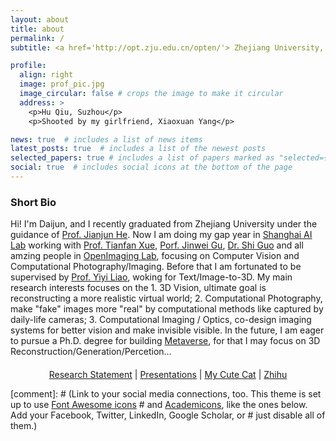 ```yaml
---
layout: about
title: about
permalink: /
subtitle: <a href='http://opt.zju.edu.cn/opten/'> Zhejiang University, Optical Engineering</a> | <a href='https://github.com/OpenImagingLab'> Shanghai AI Lab, OpenImaging Lab</a>.

profile:
  align: right
  image: prof_pic.jpg
  image_circular: false # crops the image to make it circular
  address: >
    <p>Hu Qiu, Suzhou</p>
    <p>Shooted by my girlfriend, Xiaoxuan Yang</p>

news: true  # includes a list of news items
latest_posts: true  # includes a list of the newest posts
selected_papers: true # includes a list of papers marked as "selected={true}"
social: true  # includes social icons at the bottom of the page
---
```


### Short Bio
Hi! I'm Daijun, and I recently graduated from Zhejiang University under the guidance of [Prof. Jianjun He](https://mypage.zju.edu.cn/JianjunHe#0). Now I am doing my gap year in [Shanghai AI Lab](https://www.shlab.org.cn/) working with [Prof. Tianfan Xue](https://tianfan.info/), [Porf. Jinwei Gu](https://www.gujinwei.org/), [Dr. Shi Guo](https://scholar.google.com/citations?user=5hsEmuQAAAAJ&hl=en&oi=ao) and all amzing people in [OpenImaging Lab](https://github.com/OpenImagingLab), focusing on Computer Vision and Computational Photography/Imaging. Before that I am fortunated to be supervised by [Prof. Yiyi Liao](https://yiyiliao.github.io/), woking for Text/Image-to-3D. My main research interests focuses on the 1. 3D Vision, ultimate goal is reconstructing a more realistic virtual world; 2. Computational Photography, make "fake" images more "real" by computational methods like captured by daily-life cameras; 3. Computational Imaging / Optics, co-design imaging systems for better vision and make invisible visible. In the future, I am eager to pursue a Ph.D. degree for building [Metaverse](https://en.wikipedia.org/wiki/Metaverse#:~:text=The%20metaverse%20is%20a%20loosely,on%20social%20and%20economic%20connection.), for that I may focus on 3D Reconstruction/Generation/Percetion... 

<div style="text-align: center; margin-top: 20px;">
  <a href="https://daijun10086.github.io/">Research Statement</a> |
  <a href="https://drive.google.com/drive/folders/1v2VKHOul31fJTmYqusRqcAo7dW9t91iG?usp=sharing">Presentations</a> |
  <a href="https://photos.google.com/album/AF1QipPS-2Fq-DdT9TzQ9WCOEZl7ysKEb79QU6fNj2jV">My Cute Cat</a> |
  <a href="https://www.zhihu.com/people/dddddddaijun">Zhihu</a>
</div>

[comment]: # (Link to your social media connections, too. This theme is set up to use [Font Awesome icons](http://fortawesome.github.io/Font-Awesome/) # and [Academicons](https://jpswalsh.github.io/academicons/), like the ones below. Add your Facebook, Twitter, LinkedIn, Google Scholar, or # just disable all of them.)

